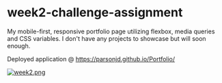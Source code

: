 # week2-challenge-assignment
My mobile-first, responsive portfolio page utilizing flexbox, media queries
and CSS variables.  I don't have any projects to showcase but will soon enough.

Deployed application @ https://parsonjd.github.io/Portfolio/

[![week2.png](https://i.postimg.cc/wM6ZDp21/week2.png)](https://postimg.cc/8J0ZVxqG)

